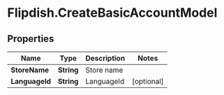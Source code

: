 # Flipdish.CreateBasicAccountModel

## Properties
Name | Type | Description | Notes
------------ | ------------- | ------------- | -------------
**StoreName** | **String** | Store name | 
**LanguageId** | **String** | LanguageId | [optional] 


